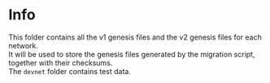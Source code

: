 # Info

This folder contains all the v1 genesis files and the v2 genesis files for each network.  
It will be used to store the genesis files generated by the migration script, together with their checksums.  
The `devnet` folder contains test data.

